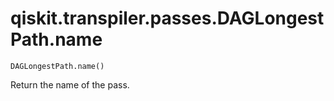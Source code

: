 # qiskit.transpiler.passes.DAGLongestPath.name

`DAGLongestPath.name()`

Return the name of the pass.
